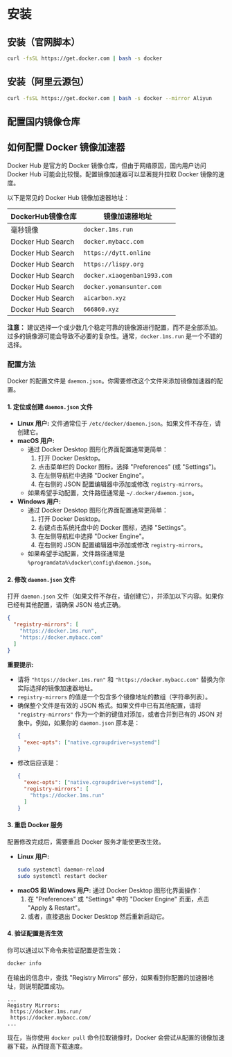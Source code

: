 # 安装

## 安装（官网脚本）
```bash
curl -fsSL https://get.docker.com | bash -s docker
```

## 安装（阿里云源包）
```bash
curl -fsSL https://get.docker.com | bash -s docker --mirror Aliyun
```

## 配置国内镜像仓库

## 如何配置 Docker 镜像加速器

Docker Hub 是官方的 Docker 镜像仓库，但由于网络原因，国内用户访问 Docker Hub 可能会比较慢。配置镜像加速器可以显著提升拉取 Docker 镜像的速度。

以下是常见的 Docker Hub 镜像加速器地址：

| DockerHub镜像仓库    | 镜像加速器地址                    |
| -------------------- | --------------------------------- |
| 毫秒镜像             | `docker.1ms.run`                  |
| Docker Hub Search    | `docker.mybacc.com`               |
| Docker Hub Search    | `https://dytt.online`             |
| Docker Hub Search    | `https://lispy.org`               |
| Docker Hub Search    | `docker.xiaogenban1993.com`       |
| Docker Hub Search    | `docker.yomansunter.com`          |
| Docker Hub Search    | `aicarbon.xyz`                    |
| Docker Hub Search    | `666860.xyz`                      |

**注意：** 建议选择一个或少数几个稳定可靠的镜像源进行配置，而不是全部添加。过多的镜像源可能会导致不必要的复杂性。通常，`docker.1ms.run` 是一个不错的选择。

### 配置方法

Docker 的配置文件是 `daemon.json`。你需要修改这个文件来添加镜像加速器的配置。

#### 1. 定位或创建 `daemon.json` 文件

*   **Linux 用户:** 文件通常位于 `/etc/docker/daemon.json`。如果文件不存在，请创建它。
*   **macOS 用户:**
    *   通过 Docker Desktop 图形化界面配置通常更简单：
        1.  打开 Docker Desktop。
        2.  点击菜单栏的 Docker 图标，选择 "Preferences" (或 "Settings")。
        3.  在左侧导航栏中选择 "Docker Engine"。
        4.  在右侧的 JSON 配置编辑器中添加或修改 `registry-mirrors`。
    *   如果希望手动配置，文件路径通常是 `~/.docker/daemon.json`。
*   **Windows 用户:**
    *   通过 Docker Desktop 图形化界面配置通常更简单：
        1.  打开 Docker Desktop。
        2.  右键点击系统托盘中的 Docker 图标，选择 "Settings"。
        3.  在左侧导航栏中选择 "Docker Engine"。
        4.  在右侧的 JSON 配置编辑器中添加或修改 `registry-mirrors`。
    *   如果希望手动配置，文件路径通常是 `%programdata%\docker\config\daemon.json`。

#### 2. 修改 `daemon.json` 文件

打开 `daemon.json` 文件（如果文件不存在，请创建它），并添加以下内容。如果你已经有其他配置，请确保 JSON 格式正确。

```json
{
  "registry-mirrors": [
    "https://docker.1ms.run",
    "https://docker.mybacc.com"
  ]
}
```

**重要提示:**

*   请将 `"https://docker.1ms.run"` 和 `"https://docker.mybacc.com"` 替换为你实际选择的镜像加速器地址。
*   `registry-mirrors` 的值是一个包含多个镜像地址的数组（字符串列表）。
*   确保整个文件是有效的 JSON 格式。如果文件中已有其他配置，请将 `"registry-mirrors"` 作为一个新的键值对添加，或者合并到已有的 JSON 对象中。例如，如果你的 `daemon.json` 原本是：
    ```json
    {
      "exec-opts": ["native.cgroupdriver=systemd"]
    }
    ```
*   修改后应该是：
    ```json
    {
      "exec-opts": ["native.cgroupdriver=systemd"],
      "registry-mirrors": [
        "https://docker.1ms.run"
      ]
    }
    ```

#### 3. 重启 Docker 服务

配置修改完成后，需要重启 Docker 服务才能使更改生效。

*   **Linux 用户:**
    ```bash
    sudo systemctl daemon-reload
    sudo systemctl restart docker
    ```
*   **macOS 和 Windows 用户:**
    通过 Docker Desktop 图形化界面操作：
    1.  在 "Preferences" 或 "Settings" 中的 "Docker Engine" 页面，点击 "Apply & Restart"。
    2.  或者，直接退出 Docker Desktop 然后重新启动它。

#### 4. 验证配置是否生效

你可以通过以下命令来验证配置是否生效：

```bash
docker info
```

在输出的信息中，查找 "Registry Mirrors" 部分，如果看到你配置的加速器地址，则说明配置成功。

```
...
Registry Mirrors:
 https://docker.1ms.run/
 https://docker.mybacc.com/
...
```

现在，当你使用 `docker pull` 命令拉取镜像时，Docker 会尝试从配置的镜像加速器下载，从而提高下载速度。